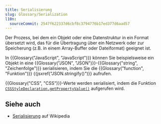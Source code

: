 ```yaml
---
title: Serialisierung
slug: Glossary/Serialization
l10n:
  sourceCommit: 2547f622337d6cbf8c3794776b17ed377d6aad57
---
```


Der Prozess, bei dem ein Objekt oder eine Datenstruktur in ein Format übersetzt wird, das für die Übertragung über ein Netzwerk oder zur Speicherung (z.B. in einem Array-Buffer oder Dateiformat) geeignet ist.

In {{Glossary("JavaScript", "JavaScript")}} können Sie beispielsweise ein Objekt in eine {{Glossary("JSON", "JSON")}}-{{Glossary("string", "Zeichenfolge")}} serialisieren, indem Sie die {{Glossary("function", "Funktion")}} {{jsxref("JSON.stringify()")}} aufrufen.

{{Glossary("CSS", "CSS")}}-Werte werden serialisiert, indem die Funktion [`CSSStyleDeclaration.getPropertyValue()`](/de/docs/Web/API/CSSStyleDeclaration/getPropertyValue) aufgerufen wird.

## Siehe auch

- [Serialisierung](https://en.wikipedia.org/wiki/Serialization) auf Wikipedia
